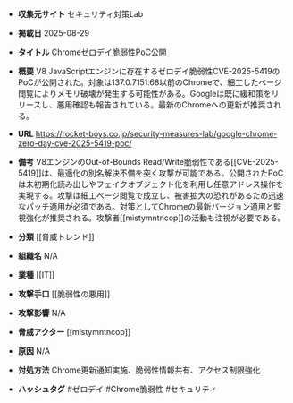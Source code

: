 - **収集元サイト**
セキュリティ対策Lab

- **掲載日**
2025-08-29

- **タイトル**
Chromeゼロデイ脆弱性PoC公開

- **概要**
V8 JavaScriptエンジンに存在するゼロデイ脆弱性CVE-2025-5419のPoCが公開された。対象は137.0.7151.68以前のChromeで、細工したページ閲覧によりメモリ破壊が発生する可能性がある。Googleは既に緩和策をリリースし、悪用確認も報告されている。最新のChromeへの更新が推奨される。

- **URL**
https://rocket-boys.co.jp/security-measures-lab/google-chrome-zero-day-cve-2025-5419-poc/

- **備考**
V8エンジンのOut-of-Bounds Read/Write脆弱性である[[CVE-2025-5419]]は、最適化の別名解決不備を突く攻撃が可能である。公開されたPoCは未初期化読み出しやフェイクオブジェクト化を利用し任意アドレス操作を実現する。攻撃は細工ページ閲覧で成立し、被害拡大の恐れがあるため迅速なパッチ適用が必須である。対策としてChromeの最新バージョン適用と監視強化が推奨される。攻撃者[[mistymntncop]]の活動も注視が必要である。

- **分類**
[[脅威トレンド]]

- **組織名**
N/A

- **業種**
[[IT]]

- **攻撃手口**
[[脆弱性の悪用]]

- **攻撃影響**
N/A

- **脅威アクター**
[[mistymntncop]]

- **原因**
N/A

- **対処方法**
Chrome更新通知実施、脆弱性情報共有、アクセス制限強化

- **ハッシュタグ**
#ゼロデイ #Chrome脆弱性 #セキュリティ
